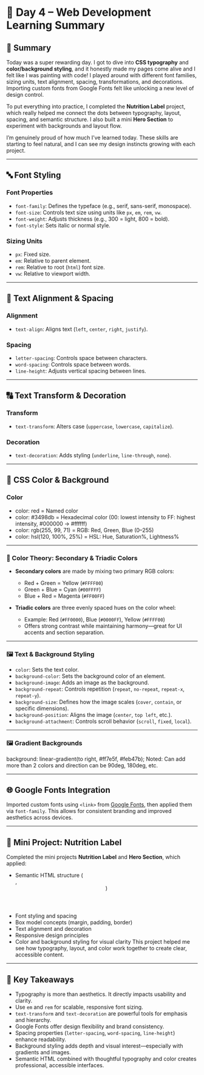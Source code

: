 # 📘 Day 4 – Web Development Learning Summary

## 📝 Summary  
Today was a super rewarding day. I got to dive into **CSS typography** and **color/background styling**, and it honestly made my pages come alive and I felt like I was painting with code! I played around with different font families, sizing units, text alignment, spacing, transformations, and decorations. Importing custom fonts from Google Fonts felt like unlocking a new level of design control.

To put everything into practice, I completed the **Nutrition Label** project, which really helped me connect the dots between typography, layout, spacing, and semantic structure. I also built a mini **Hero Section** to experiment with backgrounds and layout flow.

I’m genuinely proud of how much I’ve learned today. These skills are starting to feel natural, and I can see my design instincts growing with each project.

---

## 🔤 Font Styling

### Font Properties
- `font-family`: Defines the typeface (e.g., serif, sans-serif, monospace).
- `font-size`: Controls text size using units like `px`, `em`, `rem`, `vw`.
- `font-weight`: Adjusts thickness (e.g., 300 = light, 800 = bold).
- `font-style`: Sets italic or normal style.

### Sizing Units
- `px`: Fixed size.
- `em`: Relative to parent element.
- `rem`: Relative to root (`html`) font size.
- `vw`: Relative to viewport width.

---

## 📐 Text Alignment & Spacing

### Alignment
- `text-align`: Aligns text (`left`, `center`, `right`, `justify`).

### Spacing
- `letter-spacing`: Controls space between characters.
- `word-spacing`: Controls space between words.
- `line-height`: Adjusts vertical spacing between lines.

---

## 🔠 Text Transform & Decoration

### Transform
- `text-transform`: Alters case (`uppercase`, `lowercase`, `capitalize`).

### Decoration
- `text-decoration`: Adds styling (`underline`, `line-through`, `none`).

---

## 🎨 CSS Color & Background

### Color
- color: red = Named color
- color: #3498db =  Hexadecimal color (00: lowest intensity to FF: highest intensity, #000000 -> #ffffff)
- color: rgb(255, 99, 71) = RGB: Red, Green, Blue (0–255)
- color: hsl(120, 100%, 25%) = HSL: Hue, Saturation%, Lightness%

---

### 🎨 Color Theory: Secondary & Triadic Colors

- **Secondary colors** are made by mixing two primary RGB colors:
  - Red + Green = Yellow (`#FFFF00`)
  - Green + Blue = Cyan (`#00FFFF`)
  - Blue + Red = Magenta (`#FF00FF`)

- **Triadic colors** are three evenly spaced hues on the color wheel:
  - Example: Red (`#FF0000`), Blue (`#0000FF`), Yellow (`#FFFF00`)
  - Offers strong contrast while maintaining harmony—great for UI accents and section separation.

---

### 🖼️ Text & Background Styling
- `color`: Sets the text color.
- `background-color`: Sets the background color of an element.
- `background-image`: Adds an image as the background.
- `background-repeat`: Controls repetition (`repeat`, `no-repeat`, `repeat-x`, `repeat-y`).
- `background-size`: Defines how the image scales (`cover`, `contain`, or specific dimensions).
- `background-position`: Aligns the image (`center`, `top left`, etc.).
- `background-attachment`: Controls scroll behavior (`scroll`, `fixed`, `local`).

---

### 🖼️ Gradient Backgrounds
background: linear-gradient(to right, #ff7e5f, #feb47b); 
Noted: Can add more than 2 colors and direction can be 90deg, 180deg, etc.

---
## 🌐 Google Fonts Integration

Imported custom fonts using `<link>` from [Google Fonts](https://fonts.google.com), then applied them via `font-family`. This allows for consistent branding and improved aesthetics across devices.

---
## 🧪 Mini Project: Nutrition Label
Completed the mini projects **Nutrition Label** and **Hero Section**, which applied:
- Semantic HTML structure (<section>, <header>)
- Font styling and spacing
- Box model concepts (margin, padding, border)
- Text alignment and decoration
- Responsive design principles
- Color and background styling for visual clarity
This project helped me see how typography, layout, and color work together to create clear, accessible content.

---
## 🧠 Key Takeaways
- Typography is more than aesthetics. It directly impacts usability and clarity.
- Use `em` and `rem` for scalable, responsive font sizing.
- `text-transform` and `text-decoration` are powerful tools for emphasis and hierarchy.
- Google Fonts offer design flexibility and brand consistency.
- Spacing properties (`letter-spacing`, `word-spacing`, `line-height`) enhance readability.
- Background styling adds depth and visual interest—especially with gradients and images.
- Semantic HTML combined with thoughtful typography and color creates professional, accessible interfaces.


